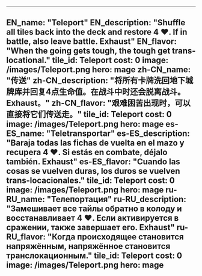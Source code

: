 ---

EN_name: "Teleport"
EN_description: "Shuffle all tiles back into the deck and restore 4 ❤️.  If in battle, also leave battle. Exhaust"
EN_flavor: "When the going gets tough, the tough get trans-locational."
tile_id: Teleport
cost: 0
image: /images/Teleport.png
hero: mage
zh-CN_name: "传送"
zh-CN_description: "将所有卡牌洗回地下城牌库并回复4点生命值。在战斗中时还会脱离战斗。Exhaust。"
zh-CN_flavor: "艰难困苦出现时，可以直接将它们传送走。"
tile_id: Teleport
cost: 0
image: /images/Teleport.png
hero: mage
es-ES_name: "Teletransportar"
es-ES_description: "Baraja todas las fichas de vuelta en el mazo y recupera 4 ❤️. Si estás en combate, déjalo también. Exhaust"
es-ES_flavor: "Cuando las cosas se vuelven duras, los duros se vuelven trans-locacionales."
tile_id: Teleport
cost: 0
image: /images/Teleport.png
hero: mage
ru-RU_name: "Телепортация"
ru-RU_description: "Замешивает все тайлы обратно в колоду и восстанавливает 4 ❤️. Если активируется в сражении, также завершает его. Exhaust"
ru-RU_flavor: "Когда происходящее становится напряжённым, напряжённое становится транслокационным."
tile_id: Teleport
cost: 0
image: /images/Teleport.png
hero: mage
---